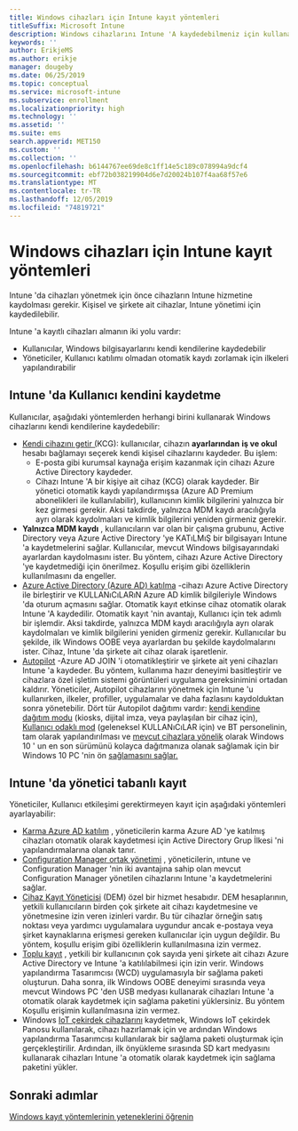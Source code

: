 ```yaml
---
title: Windows cihazları için Intune kayıt yöntemleri
titleSuffix: Microsoft Intune
description: Windows cihazlarını Intune 'A kaydedebilmeniz için kullanabileceğiniz farklı yolları öğrenin
keywords: ''
author: ErikjeMS
ms.author: erikje
manager: dougeby
ms.date: 06/25/2019
ms.topic: conceptual
ms.service: microsoft-intune
ms.subservice: enrollment
ms.localizationpriority: high
ms.technology: ''
ms.assetid: ''
ms.suite: ems
search.appverid: MET150
ms.custom: ''
ms.collection: ''
ms.openlocfilehash: b6144767ee69de8c1ff14e5c189c078994a9dcf4
ms.sourcegitcommit: ebf72b038219904d6e7d20024b107f4aa68f57e6
ms.translationtype: MT
ms.contentlocale: tr-TR
ms.lasthandoff: 12/05/2019
ms.locfileid: "74819721"
---
```

# <a name="intune-enrollment-methods-for-windows-devices"></a>Windows cihazları için Intune kayıt yöntemleri

Intune 'da cihazları yönetmek için önce cihazların Intune hizmetine kaydolması gerekir. Kişisel ve şirkete ait cihazlar, Intune yönetimi için kaydedilebilir. 

Intune 'a kayıtlı cihazları almanın iki yolu vardır:
- Kullanıcılar, Windows bilgisayarlarını kendi kendilerine kaydedebilir 
- Yöneticiler, Kullanıcı katılımı olmadan otomatik kaydı zorlamak için ilkeleri yapılandırabilir

## <a name="user-self-enrollment-in-intune"></a>Intune 'da Kullanıcı kendini kaydetme

Kullanıcılar, aşağıdaki yöntemlerden herhangi birini kullanarak Windows cihazlarını kendi kendilerine kaydedebilir:

- [Kendi cihazını getir (](https://docs.microsoft.com/intune-user-help/enroll-windows-10-device)KCG): kullanıcılar, cihazın **ayarlarından** **iş ve okul** hesabı bağlamayı seçerek kendi kişisel cihazlarını kaydeder. Bu işlem:
  - E-posta gibi kurumsal kaynağa erişim kazanmak için cihazı Azure Active Directory kaydeder.
  - Cihazı Intune 'A bir kişiye ait cihaz (KCG) olarak kaydeder.
Bir yönetici otomatik kaydı yapılandırmışsa (Azure AD Premium abonelikleri ile kullanılabilir), kullanıcının kimlik bilgilerini yalnızca bir kez girmesi gerekir. Aksi takdirde, yalnızca MDM kaydı aracılığıyla ayrı olarak kaydolmaları ve kimlik bilgilerini yeniden girmeniz gerekir.  
- **Yalnızca MDM kaydı** , kullanıcıların var olan bir çalışma grubunu, Active Directory veya Azure Active Directory 'ye KATıLMıŞ bir bilgisayarı Intune 'a kaydetmelerini sağlar. Kullanıcılar, mevcut Windows bilgisayarındaki ayarlardan kaydolmasını ister. Bu yöntem, cihazı Azure Active Directory 'ye kaydetmediği için önerilmez. Koşullu erişim gibi özelliklerin kullanılmasını da engeller.
- [Azure Active Directory (Azure AD) katılma](https://docs.microsoft.com/azure/active-directory/user-help/user-help-join-device-on-network) -cihazı Azure Active Directory ile birleştirir ve KULLANıCıLARıN Azure AD kimlik bilgileriyle Windows 'da oturum açmasını sağlar. Otomatik kayıt etkinse cihaz otomatik olarak Intune 'A kaydedilir. Otomatik kayıt 'nin avantajı, Kullanıcı için tek adımlı bir işlemdir. Aksi takdirde, yalnızca MDM kaydı aracılığıyla ayrı olarak kaydolmaları ve kimlik bilgilerini yeniden girmeniz gerekir. Kullanıcılar bu şekilde, ilk Windows OOBE veya ayarlardan bu şekilde kaydolmalarını ister. Cihaz, Intune 'da şirkete ait cihaz olarak işaretlenir.
- [Autopilot](enrollment-autopilot.md) -Azure AD JOIN 'i otomatikleştirir ve şirkete ait yeni cihazları Intune 'a kaydeder. Bu yöntem, kullanıma hazır deneyimi basitleştirir ve cihazlara özel işletim sistemi görüntüleri uygulama gereksinimini ortadan kaldırır. Yöneticiler, Autopilot cihazlarını yönetmek için Intune 'u kullanırken, ilkeler, profiller, uygulamalar ve daha fazlasını kaydolduktan sonra yönetebilir.  Dört tür Autopilot dağıtımı vardır: [kendi kendine dağıtım modu](https://docs.microsoft.com/windows/deployment/windows-autopilot/self-deploying) (kiosks, dijital imza, veya paylaşılan bir cihaz için), [Kullanıcı odaklı mod](https://docs.microsoft.com/windows/deployment/windows-autopilot/user-driven) (geleneksel KULLANıCıLAR için) ve BT personelinin, tam olarak yapılandırılması ve [mevcut cihazlara yönelik](https://docs.microsoft.com/windows/deployment/windows-autopilot/existing-devices) olarak Windows 10 ' un en son sürümünü kolayca dağıtmanıza olanak sağlamak için bir Windows 10 PC 'nin ön [sağlamasını sağlar.](https://docs.microsoft.com/windows/deployment/windows-autopilot/white-glove)

## <a name="administrator-based-enrollment-in-intune"></a>Intune 'da yönetici tabanlı kayıt

Yöneticiler, Kullanıcı etkileşimi gerektirmeyen kayıt için aşağıdaki yöntemleri ayarlayabilir:

- [Karma Azure AD katılım](https://docs.microsoft.com/windows/client-management/mdm/enroll-a-windows-10-device-automatically-using-group-policy) , yöneticilerin karma Azure AD 'ye katılmış cihazları otomatik olarak kaydetmesi için Active Directory Grup İlkesi 'ni yapılandırmalarına olanak tanır. 
- [Configuration Manager ortak yönetimi](https://docs.microsoft.com/sccm/comanage/overview) , yöneticilerin, ıntune ve Configuration Manager 'nin iki avantajına sahip olan mevcut Configuration Manager yönetilen cihazlarını Intune 'a kaydetmelerini sağlar. 
- [Cihaz Kayıt Yöneticisi](device-enrollment-manager-enroll.md) (DEM) özel bir hizmet hesabıdır. DEM hesaplarının, yetkili kullanıcıların birden çok şirkete ait cihazı kaydetmesine ve yönetmesine izin veren izinleri vardır. Bu tür cihazlar örneğin satış noktası veya yardımcı uygulamalara uygundur ancak e-postaya veya şirket kaynaklarına erişmesi gereken kullanıcılar için uygun değildir. Bu yöntem, koşullu erişim gibi özelliklerin kullanılmasına izin vermez. 
- [Toplu kayıt](../windows-bulk-enroll.md) , yetkili bir kullanıcının çok sayıda yeni şirkete ait cihazı Azure Active Directory ve Intune 'a katılılabilmesi için izin verir. Windows yapılandırma Tasarımcısı (WCD) uygulamasıyla bir sağlama paketi oluşturun. Daha sonra, ilk Windows OOBE deneyimi sırasında veya mevcut Windows PC 'den USB medyası kullanarak cihazları Intune 'a otomatik olarak kaydetmek için sağlama paketini yüklersiniz. Bu yöntem Koşullu erişimin kullanılmasına izin vermez. 
- Windows [IoT çekirdek cihazlarını](https://docs.microsoft.com/windows/iot-core/manage-your-device/intunedeviceenrollment) kaydetmek, Windows IoT çekirdek Panosu kullanılarak, cihazı hazırlamak için ve ardından Windows yapılandırma Tasarımcısı kullanılarak bir sağlama paketi oluşturmak için gerçekleştirilir. Ardından, ilk önyükleme sırasında SD kart medyasını kullanarak cihazları Intune 'a otomatik olarak kaydetmek için sağlama paketini yükler.

## <a name="next-steps"></a>Sonraki adımlar

[Windows kayıt yöntemlerinin yeteneklerini öğrenin](enrollment-method-capab.md)
